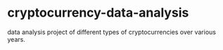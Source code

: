 # cryptocurrency-data-analysis
data analysis project of different types of cryptocurrencies over various years. 
